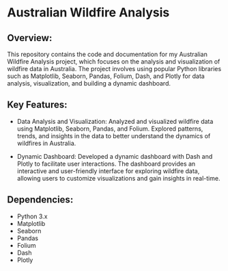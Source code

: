 # Australian Wildfire Analysis

Overview:
---------
This repository contains the code and documentation for my Australian Wildfire Analysis project, which focuses on the analysis and visualization of wildfire data in Australia. The project involves using popular Python libraries such as Matplotlib, Seaborn, Pandas, Folium, Dash, and Plotly for data analysis, visualization, and building a dynamic dashboard.

Key Features:
--------------
- Data Analysis and Visualization: Analyzed and visualized wildfire data using Matplotlib, Seaborn, Pandas, and Folium. Explored patterns, trends, and insights in the data to better understand the dynamics of wildfires in Australia.

- Dynamic Dashboard: Developed a dynamic dashboard with Dash and Plotly to facilitate user interactions. The dashboard provides an interactive and user-friendly interface for exploring wildfire data, allowing users to customize visualizations and gain insights in real-time.

Dependencies:
--------------
- Python 3.x
- Matplotlib
- Seaborn
- Pandas
- Folium
- Dash
- Plotly

